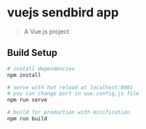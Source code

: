 # vuejs sendbird app 

> A Vue.js project

## Build Setup

``` bash
# install dependencies
npm install

# serve with hot reload at localhost:8081
# you can change port in vue.config.js file
npm run serve

# build for production with minification
npm run build

```
